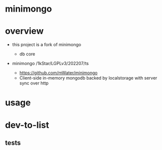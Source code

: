 # minimongo

# overview

- this project is a fork of minimongo
  - db core

- minimongo /1kStar/LGPLv3/202207/ts
  - https://github.com/mWater/minimongo
  - Client-side in-memory mongodb backed by localstorage with server sync over http
# usage

# dev-to-list

## tests
